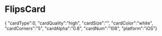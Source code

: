 # FlipsCard
{ "cardType":0,
"cardQuality":"high",
"cardSize":"",
"cardColor":"white",
"cardCorners":"5",
"cardAlpha":"0.8",
"cardNum":"108",
"platform":"iOS"}
